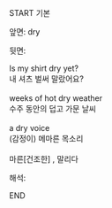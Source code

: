 START
기본

앞면:
dry


뒷면:
<div>Is my shirt dry yet? </div><div>내 셔츠 벌써 말랐어요?</div><div><br></div><div><div>weeks of hot dry weather </div><div>수주 동안의 덥고 가문 날씨</div></div><div><br></div><div><div>a dry voice </div><div>(감정이) 메마른 목소리</div></div><div><br></div><div>마른[건조한] , 말리다</div>


해석:
<!--ID: 1746614453789-->
END